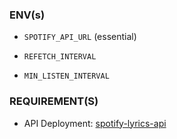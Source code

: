 ### ENV(s)

-   `SPOTIFY_API_URL` (essential)

-   `REFETCH_INTERVAL`

-   `MIN_LISTEN_INTERVAL`

### REQUIREMENT(S)

-   API Deployment: [spotify-lyrics-api](https://github.com/akashrchandran/spotify-lyrics-api)
